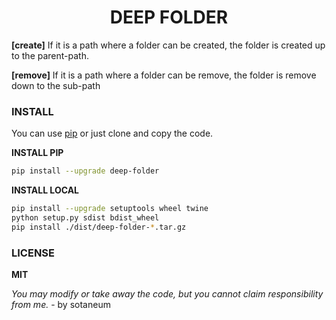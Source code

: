 <h1 align="center">
  DEEP FOLDER
</h1>

**[create]** If it is a path where a folder can be created, the folder is created up to the parent-path.

**[remove]** If it is a path where a folder can be remove, the folder is remove down to the sub-path


### INSTALL

You can use [pip]((https://pypi.org/project/deep-folder/)) or just clone and copy the code.

**INSTALL PIP**
```bash
pip install --upgrade deep-folder
```

**INSTALL LOCAL**
```bash
pip install --upgrade setuptools wheel twine
python setup.py sdist bdist_wheel
pip install ./dist/deep-folder-*.tar.gz
```

### LICENSE

__MIT__

*You may modify or take away the code, but you cannot claim responsibility from me.* - by sotaneum